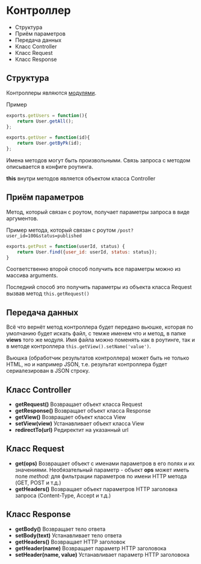 Контроллер
==========

- Структура
- Приём параметров
- Передача данных
- Класс Controller
- Класс Request
- Класс Response

## Структура

Контроллеры являются [модулями](http://nodejs.org/api/modules.html).

Пример
```javascript
exports.getUsers = function(){
    return User.getAll();
};

exports.getUser = function(id){
    return User.getByPk(id);
};
```

Имена методов могут быть произвольными.
Связь запроса с методом описывается в конфиге роутинга.

**this** внутри методов является объектом класса Controller

## Приём параметров

Метод, который связан с роутом, получает параметры запроса в виде аргументов.

Пример метода, который связан с роутом ```/post?user_id=100&status=published```
```javascript
exports.getPost = function(userId, status) {
    return User.find({user_id: userId, status: status});
}
```

Соответственно второй способ получить все параметры можно из массива arguments.

Последний способ это получить параметры из объекта класса Request вызвав метод ```this.getRequest()```

## Передача данных

Всё что вернёт метод контроллера будет передано вьюшке, которая по умолчанию будет искать файл, с темже именем что и метод, в папке **views** того же модуля.
Имя файла можно поменять как в роутинге, так и в методе контроллера ```this.getView().setName('value')```.

Вьюшка (обработчик результатов контроллера) может быть не только HTML, но и например JSON, т.е. результат контроллера будет сериалезирован в JSON строку.

## Класс Controller

- **getRequest()** Возвращает объект класса Request
- **getResponse()** Возвращает объект класса Response
- **getView()** Возвращает объект класса View
- **setView(view)** Устанавливает объект класса View
- **redirectTo(url)** Редиректит на указанный url

## Класс Request

- **get(ops)** Возвращает объект с именами параметров в его полях и их значениями.
  Необязательный параметр - объект **ops** может иметь поле *method:* для фильтрации параметров по имени HTTP метода (GET, POST и т.д.)
- **getHeaders()** Возвращает объект параметров HTTP заголовка запроса (Content-Type, Accept и т.д.)

## Класс Response

- **getBody()** Возвращает тело ответа
- **setBody(text)** Устанавливает тело ответа
- **getHeaders()** Возвращает HTTP заголовок
- **getHeader(name)** Возвращает параметр HTTP заголовока
- **setHeader(name, value)** Устанавливает параметр HTTP заголовока